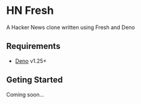 # HN Fresh

A Hacker News clone written using Fresh and Deno 

## Requirements

- [Deno](https://deno.com/runtime) v1.25+

## Geting Started

Coming soon...
